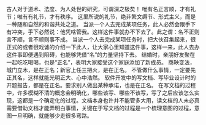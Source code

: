 古人对于道术、法度、为人处世的研究，可谓深之极矣！
唯有名正言顺，才有礼节；唯有有礼节，才有秩序。
这里所说的礼节，绝非繁文缛节、形式主义，而是一种随和自然的和谐共处之道。
当派一个人去完成某项任务，此人必然会跟手下有冲突，手下必然说：他凭啥管我。这样这件事就办不下去了。此之谓：名不正则言不顺，言不顺则事不成。
当派一个人去完成某项任务时，把大伙召集起来，很正式的或者很戏谑的介绍一下此人，让大家心里知道这件事，这样一来，此人去办这件事即便遇到阻碍，也能够凭借“名”的力量坚持下去。
结婚时，亲朋好友聚在一起吃吃喝喝，也是“正名”，表明大家接受这个家庭添加了新成员。
商鞅变法，城门立木，是在正名；新官上任三把火，是在正名。
不管做什么事情，一定要先正其名，这样就能光明正大、心中浩然。
软件开发中的写文档、写毕业设计时的开题报告，都是在正名。要求别人做出某种承诺，也是在正名。
在写文档的过程中，许多模糊不清的概念会明确化，哪些该写、哪些不该写，写了之后应该怎么实现，这都是一个确定化的过程。文档本身也许并不能管多大用，读文档的人未必真需要借助文档才能弄明白事情，关键在于写文档的过程是一个梳理意图的过程，意图一旦明确，就能够少走很多弯路。